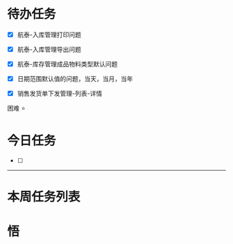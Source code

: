 # 待办任务
- [x] 航泰-入库管理打印问题
- [x] 航泰-入库管理导出问题
- [x] 航泰-库存管理成品物料类型默认问题
- [x] 日期范围默认值的问题，当天，当月，当年

- [x] 销售发货单下发管理-列表-详情

困难
⭐

# 今日任务
- [ ] 




------
# 本周任务列表



# 悟